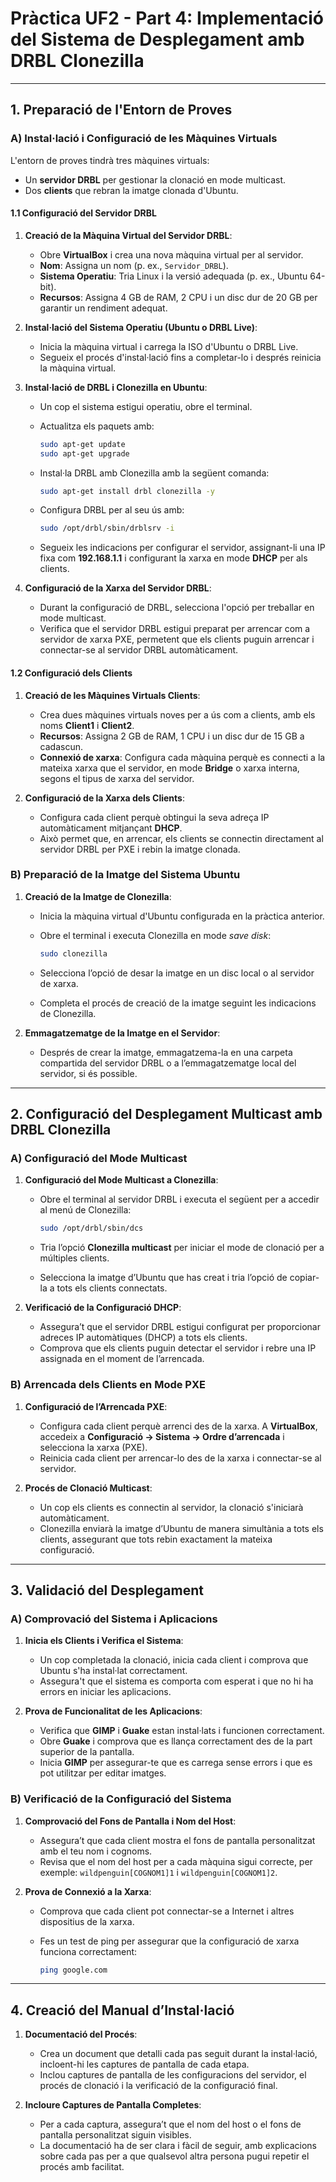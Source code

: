 # Pràctica UF2 - Part 4: Implementació del Sistema de Desplegament amb DRBL Clonezilla

---

## 1. Preparació de l'Entorn de Proves

### A) Instal·lació i Configuració de les Màquines Virtuals

L'entorn de proves tindrà tres màquines virtuals:

- Un **servidor DRBL** per gestionar la clonació en mode multicast.
- Dos **clients** que rebran la imatge clonada d'Ubuntu.

#### 1.1 Configuració del Servidor DRBL

1. **Creació de la Màquina Virtual del Servidor DRBL**:
   - Obre **VirtualBox** i crea una nova màquina virtual per al servidor.
   - **Nom**: Assigna un nom (p. ex., `Servidor_DRBL`).
   - **Sistema Operatiu**: Tria Linux i la versió adequada (p. ex., Ubuntu 64-bit).
   - **Recursos**: Assigna 4 GB de RAM, 2 CPU i un disc dur de 20 GB per garantir un rendiment adequat.

2. **Instal·lació del Sistema Operatiu (Ubuntu o DRBL Live)**:
   - Inicia la màquina virtual i carrega la ISO d'Ubuntu o DRBL Live.
   - Segueix el procés d'instal·lació fins a completar-lo i després reinicia la màquina virtual.

3. **Instal·lació de DRBL i Clonezilla en Ubuntu**:
   - Un cop el sistema estigui operatiu, obre el terminal.
   - Actualitza els paquets amb:

     ```bash
     sudo apt-get update
     sudo apt-get upgrade
     ```

   - Instal·la DRBL amb Clonezilla amb la següent comanda:

     ```bash
     sudo apt-get install drbl clonezilla -y
     ```

   - Configura DRBL per al seu ús amb:

     ```bash
     sudo /opt/drbl/sbin/drblsrv -i
     ```

   - Segueix les indicacions per configurar el servidor, assignant-li una IP fixa com **192.168.1.1** i configurant la xarxa en mode **DHCP** per als clients.

4. **Configuració de la Xarxa del Servidor DRBL**:
   - Durant la configuració de DRBL, selecciona l'opció per treballar en mode multicast.
   - Verifica que el servidor DRBL estigui preparat per arrencar com a servidor de xarxa PXE, permetent que els clients puguin arrencar i connectar-se al servidor DRBL automàticament.

#### 1.2 Configuració dels Clients

1. **Creació de les Màquines Virtuals Clients**:
   - Crea dues màquines virtuals noves per a ús com a clients, amb els noms **Client1** i **Client2**.
   - **Recursos**: Assigna 2 GB de RAM, 1 CPU i un disc dur de 15 GB a cadascun.
   - **Connexió de xarxa**: Configura cada màquina perquè es connecti a la mateixa xarxa que el servidor, en mode **Bridge** o xarxa interna, segons el tipus de xarxa del servidor.

2. **Configuració de la Xarxa dels Clients**:
   - Configura cada client perquè obtingui la seva adreça IP automàticament mitjançant **DHCP**.
   - Això permet que, en arrencar, els clients se connectin directament al servidor DRBL per PXE i rebin la imatge clonada.

### B) Preparació de la Imatge del Sistema Ubuntu

1. **Creació de la Imatge de Clonezilla**:
   - Inicia la màquina virtual d'Ubuntu configurada en la pràctica anterior.
   - Obre el terminal i executa Clonezilla en mode *save disk*:

     ```bash
     sudo clonezilla
     ```

   - Selecciona l’opció de desar la imatge en un disc local o al servidor de xarxa.
   - Completa el procés de creació de la imatge seguint les indicacions de Clonezilla.

2. **Emmagatzematge de la Imatge en el Servidor**:
   - Després de crear la imatge, emmagatzema-la en una carpeta compartida del servidor DRBL o a l’emmagatzematge local del servidor, si és possible.

---

## 2. Configuració del Desplegament Multicast amb DRBL Clonezilla

### A) Configuració del Mode Multicast

1. **Configuració del Mode Multicast a Clonezilla**:
   - Obre el terminal al servidor DRBL i executa el següent per a accedir al menú de Clonezilla:

     ```bash
     sudo /opt/drbl/sbin/dcs
     ```

   - Tria l’opció **Clonezilla multicast** per iniciar el mode de clonació per a múltiples clients.
   - Selecciona la imatge d’Ubuntu que has creat i tria l’opció de copiar-la a tots els clients connectats.

2. **Verificació de la Configuració DHCP**:
   - Assegura’t que el servidor DRBL estigui configurat per proporcionar adreces IP automàtiques (DHCP) a tots els clients.
   - Comprova que els clients puguin detectar el servidor i rebre una IP assignada en el moment de l’arrencada.

### B) Arrencada dels Clients en Mode PXE

1. **Configuració de l’Arrencada PXE**:
   - Configura cada client perquè arrenci des de la xarxa. A **VirtualBox**, accedeix a **Configuració → Sistema → Ordre d’arrencada** i selecciona la xarxa (PXE).
   - Reinicia cada client per arrencar-lo des de la xarxa i connectar-se al servidor.

2. **Procés de Clonació Multicast**:
   - Un cop els clients es connectin al servidor, la clonació s'iniciarà automàticament.
   - Clonezilla enviarà la imatge d’Ubuntu de manera simultània a tots els clients, assegurant que tots rebin exactament la mateixa configuració.

---

## 3. Validació del Desplegament

### A) Comprovació del Sistema i Aplicacions

1. **Inicia els Clients i Verifica el Sistema**:
   - Un cop completada la clonació, inicia cada client i comprova que Ubuntu s'ha instal·lat correctament.
   - Assegura't que el sistema es comporta com esperat i que no hi ha errors en iniciar les aplicacions.

2. **Prova de Funcionalitat de les Aplicacions**:
   - Verifica que **GIMP** i **Guake** estan instal·lats i funcionen correctament.
   - Obre **Guake** i comprova que es llança correctament des de la part superior de la pantalla.
   - Inicia **GIMP** per assegurar-te que es carrega sense errors i que es pot utilitzar per editar imatges.

### B) Verificació de la Configuració del Sistema

1. **Comprovació del Fons de Pantalla i Nom del Host**:
   - Assegura’t que cada client mostra el fons de pantalla personalitzat amb el teu nom i cognoms.
   - Revisa que el nom del host per a cada màquina sigui correcte, per exemple: `wildpenguin[COGNOM1]1` i `wildpenguin[COGNOM1]2`.

2. **Prova de Connexió a la Xarxa**:
   - Comprova que cada client pot connectar-se a Internet i altres dispositius de la xarxa.
   - Fes un test de ping per assegurar que la configuració de xarxa funciona correctament:

     ```bash
     ping google.com
     ```

---

## 4. Creació del Manual d’Instal·lació

1. **Documentació del Procés**:
   - Crea un document que detalli cada pas seguit durant la instal·lació, incloent-hi les captures de pantalla de cada etapa.
   - Inclou captures de pantalla de les configuracions del servidor, el procés de clonació i la verificació de la configuració final.

2. **Incloure Captures de Pantalla Completes**:
   - Per a cada captura, assegura’t que el nom del host o el fons de pantalla personalitzat siguin visibles.
   - La documentació ha de ser clara i fàcil de seguir, amb explicacions sobre cada pas per a que qualsevol altra persona pugui repetir el procés amb facilitat.
